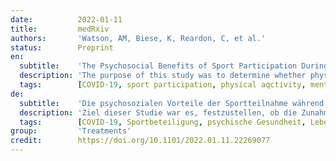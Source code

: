 ```yaml
---
date:          2022-01-11
title:         medRxiv
authors:       'Watson, AM, Biese, K, Reardon, C, et al.'
status:        Preprint
en:
  subtitle:    'The Psychosocial Benefits of Sport Participation During COVID-19 Are Only Partially Explained by Increased Physical Activity'
  description: 'The purpose of this study was to determine whether physical activity (PA) increases were responsible for the improvements in mental health and quality of life (QOL) seen among adolescents who returned to sport during the COVID-19 pandemic.Adolescent athletes were asked to complete a survey in October 2020 regarding demographic information, whether they had returned to sport participation (no [DNP], yes [PLY]), school instruction type (virtual, in-person, hybrid), anxiety, depression, QOL, and PA. Anxiety, depression, QOL and PA were compared between PLY and DNP using least squares means from linear models adjusted for age, gender, and instruction type. Mediation analysis assessed whether the relationship between sport status and anxiety, depression, and QOL was mediated by PA. 171 athletes had returned to play, while 388 had not. PLY athletes had significantly lower anxiety and depression, and significantly higher QOL and PA. PA explained a significant, but relatively small portion of the difference in depression and QOL  between PLY and DNP athletes, but did not explain the difference in anxiety. Increased PA is only responsible for a small portion of the improvements in depression and QOL among athletes who returned to sports and unrelated to improvements in anxiety. This suggests that the majority of the mental health benefits of sport participation for adolescents during the COVID-19 pandemic are independent of, and in addition to, the benefits of increased PA.'
  tags:        [COVID-19, sport participation, physical aqctivity, mental health, quality of life]
de:
  subtitle:    'Die psychosozialen Vorteile der Sportteilnahme während COVID-19 werden nur teilweise durch erhöhte körperliche Aktivität erklärt'
  description: 'Ziel dieser Studie war es, festzustellen, ob die Zunahme der körperlichen Aktivität (PA) für die Verbesserungen der psychischen Gesundheit und der Lebensqualität (QOL) verantwortlich ist, die bei Jugendlichen beobachtet wurden, die während der COVID-19-Pandemie zum Sport zurückgekehrt waren. Die jugendlichen Athleten wurden gebeten, im Oktober 2020 einen Fragebogen auszufüllen, der demografische Informationen, die Angabe, ob sie zum Sport zurückgekehrt waren (nein [DNP], ja [PLY]), die Art des Schulunterrichts (virtuell, persönlich, hybrid), Angst, Depression, QOL und PA enthielt. Angst, Depression, Lebensqualität und PA wurden zwischen PLY und DNP unter Verwendung der kleinsten Quadrate aus linearen Modellen verglichen, die für Alter, Geschlecht und Unterrichtsart angepasst wurden. Eine Mediationsanalyse untersuchte, ob die Beziehung zwischen Sportstatus und Angst, Depression und Lebensqualität durch PA vermittelt wurde. 171 Athleten waren zum Sport zurückgekehrt, 388 nicht. PLY-Sportler hatten signifikant weniger Angst und Depressionen und eine signifikant höhere Lebensqualität und PA. PA erklärte einen signifikanten, aber relativ kleinen Teil des Unterschieds bei Depression und Lebensqualität zwischen PLY- und DNP-Athleten, aber nicht den Unterschied bei Angst. Erhöhte PA ist nur für einen kleinen Teil der Verbesserungen bei Depression und Lebensqualität unter den Sportlern, die zum Sport zurückkehrten, verantwortlich und steht in keinem Zusammenhang mit den Verbesserungen bei Angstzuständen. Dies deutet darauf hin, dass der größte Teil des Nutzens für die psychische Gesundheit, den die Teilnahme am Sport für Jugendliche während der COVID-19-Pandemie mit sich bringt, unabhängig von und zusätzlich zu den Vorteilen einer erhöhten PA ist.' 
  tags:        [COVID-19, Sportbeteiligung, psychische Gesundheit, Lebensqualität, Körperliche Aktivität]
group:         'Treatments'
credit:        https://doi.org/10.1101/2022.01.11.22269077
---
```

